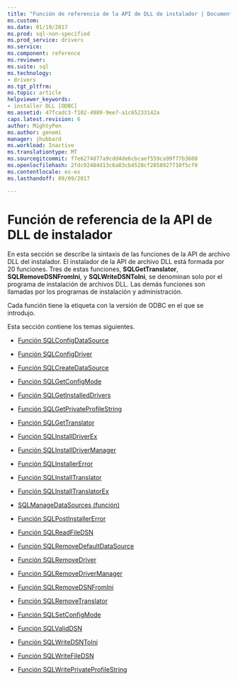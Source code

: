 ```yaml
---
title: "Función de referencia de la API de DLL de instalador | Documentos de Microsoft"
ms.custom: 
ms.date: 01/19/2017
ms.prod: sql-non-specified
ms.prod_service: drivers
ms.service: 
ms.component: reference
ms.reviewer: 
ms.suite: sql
ms.technology:
- drivers
ms.tgt_pltfrm: 
ms.topic: article
helpviewer_keywords:
- installer DLL [ODBC]
ms.assetid: 47fcadc3-f102-4989-9ee7-a1c65233142a
caps.latest.revision: 6
author: MightyPen
ms.author: genemi
manager: jhubbard
ms.workload: Inactive
ms.translationtype: MT
ms.sourcegitcommit: f7e6274d77a9cdd4de6cbcaef559ca99f77b3608
ms.openlocfilehash: 2fdc92484d13c6a83cb4528cf2858927710f5cf0
ms.contentlocale: es-es
ms.lasthandoff: 09/09/2017

---
```

# <a name="installer-dll-api-reference-function"></a>Función de referencia de la API de DLL de instalador
En esta sección se describe la sintaxis de las funciones de la API de archivo DLL del instalador. El instalador de la API de archivo DLL está formada por 20 funciones. Tres de estas funciones, **SQLGetTranslator**, **SQLRemoveDSNFromIni**, y **SQLWriteDSNToIni**, se denominan solo por el programa de instalación de archivos DLL. Las demás funciones son llamadas por los programas de instalación y administración.  
  
 Cada función tiene la etiqueta con la versión de ODBC en el que se introdujo.  
  
 Esta sección contiene los temas siguientes.  
  
-   [Función SQLConfigDataSource](../../../odbc/reference/syntax/sqlconfigdatasource-function.md)  
  
-   [Función SQLConfigDriver](../../../odbc/reference/syntax/sqlconfigdriver-function.md)  
  
-   [Función SQLCreateDataSource](../../../odbc/reference/syntax/sqlcreatedatasource-function.md)  
  
-   [Función SQLGetConfigMode](../../../odbc/reference/syntax/sqlgetconfigmode-function.md)  
  
-   [Función SQLGetInstalledDrivers](../../../odbc/reference/syntax/sqlgetinstalleddrivers-function.md)  
  
-   [Función SQLGetPrivateProfileString](../../../odbc/reference/syntax/sqlgetprivateprofilestring-function.md)  
  
-   [Función SQLGetTranslator](../../../odbc/reference/syntax/sqlgettranslator-function.md)  
  
-   [Función SQLInstallDriverEx](../../../odbc/reference/syntax/sqlinstalldriverex-function.md)  
  
-   [Función SQLInstallDriverManager](../../../odbc/reference/syntax/sqlinstalldrivermanager-function.md)  
  
-   [Función SQLInstallerError](../../../odbc/reference/syntax/sqlinstallererror-function.md)  
  
-   [Función SQLInstallTranslator](../../../odbc/reference/syntax/sqlinstalltranslator-function.md)  
  
-   [Función SQLInstallTranslatorEx](../../../odbc/reference/syntax/sqlinstalltranslatorex-function.md)  
  
-   [SQLManageDataSources (función)](../../../odbc/reference/syntax/sqlmanagedatasources.md)  
  
-   [Función SQLPostInstallerError](../../../odbc/reference/syntax/sqlpostinstallererror-function.md)  
  
-   [Función SQLReadFileDSN](../../../odbc/reference/syntax/sqlreadfiledsn-function.md)  
  
-   [Función SQLRemoveDefaultDataSource](../../../odbc/reference/syntax/sqlremovedefaultdatasource-function.md)  
  
-   [Función SQLRemoveDriver](../../../odbc/reference/syntax/sqlremovedriver-function.md)  
  
-   [Función SQLRemoveDriverManager](../../../odbc/reference/syntax/sqlremovedrivermanager-function.md)  
  
-   [Función SQLRemoveDSNFromIni](../../../odbc/reference/syntax/sqlremovedsnfromini-function.md)  
  
-   [Función SQLRemoveTranslator](../../../odbc/reference/syntax/sqlremovetranslator-function.md)  
  
-   [Función SQLSetConfigMode](../../../odbc/reference/syntax/sqlsetconfigmode-function.md)  
  
-   [Función SQLValidDSN](../../../odbc/reference/syntax/sqlvaliddsn-function.md)  
  
-   [Función SQLWriteDSNToIni](../../../odbc/reference/syntax/sqlwritedsntoini-function.md)  
  
-   [Función SQLWriteFileDSN](../../../odbc/reference/syntax/sqlwritefiledsn-function.md)  
  
-   [Función SQLWritePrivateProfileString](../../../odbc/reference/syntax/sqlwriteprivateprofilestring-function.md)

